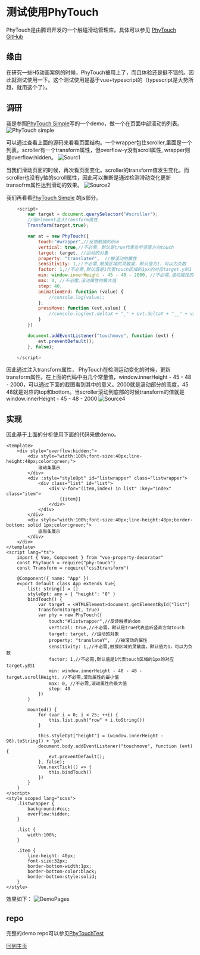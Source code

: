 # 测试使用PhyTouch
PhyTouch是由腾讯开发的一个触碰滑动管理库。具体可以参见 [PhyTouch GitHub](https://github.com/AlloyTeam/PhyTouch)
## 缘由
在研究一些H5动画案例的时候，PhyTouch被用上了，而且体验还是挺不错的。因此就测试使用一下。这个测试使用是基于vue+typescript的（typescript是大势所趋，就用这个了）。

## 调研
我是参照[PhyTouch Simple](http://alloyteam.github.io/PhyTouch/example/simple.html)写的一个demo，做一个在页面中部滚动的列表。
![PhyTouch simple](/images/PhyTouchTest/PhyTouch-Simple.png)

可以通过查看上面的源码来看看页面结构。一个wrapper包住scroller,里面是一个列表。scroller有一个transform属性，但overflow-y没有scroll属性, wrapper则是overflow:hidden。
![Sourc1](/images/PhyTouchTest/Sourc1.png)

当我们滑动页面的时候，再次看页面变化。scroller的transform值发生变化。而scroller也没有y轴的scroll属性，因此可以推断是通过检测滑动变化更新transofrm属性达到滑动的效果。
![Source2](/images/PhyTouchTest/Source2.png)

我们再看看[PhyTouch Simple](http://alloyteam.github.io/PhyTouch/example/simple.html) 的js部分。
```js
    <script>
        var target = document.querySelector("#scroller");
        //给element注入transform属性
        Transform(target,true);

        var at = new PhyTouch({
            touch:"#wrapper",//反馈触摸的dom
            vertical: true,//不必需，默认是true代表监听竖直方向touch
            target: target, //运动的对象
            property: "translateY",  //被滚动的属性
            sensitivity: 1,//不必需,触摸区域的灵敏度，默认值为1，可以为负数
            factor: 1,//不必需,默认值是1代表touch区域的1px的对应target.y的1
            min: window.innerHeight - 45 - 48 - 2000, //不必需,滚动属性的最小值
            max: 0, //不必需,滚动属性的最大值
            step: 40,
            animationEnd: function (value) {
                //console.log(value);
            },
            pressMove: function (evt,value) {
                //console.log(evt.deltaX + "_" + evt.deltaY + "__" + value);
            }
        })

        document.addEventListener("touchmove", function (evt) {
            evt.preventDefault();
        }, false);

    </script>
```
因此通过注入transform属性， PhyTouch在检测运动变化的时候，更新transform属性。在上面的代码中由几个常量值，window.innerHeight - 45 - 48 - 2000，可以通过下面的截图看到其中的意义。2000就是滚动部分的高度，45 48就是对应的top和bottom。当scroller滚动到底部的时候transform的值就是window.innerHeight - 45 - 48 - 2000
![Source4](/images/PhyTouchTest/Source4.png)

## 实现
因此基于上面的分析使用下面的代码来做demo。
```vue
<template>
    <div style="overflow:hidden;">
        <div style="width:100%;font-size:40px;line-height:48px;color:green;">
            滚动条展示
        </div>
        <div :style="styleOpt" id="listwrapper" class="listwrapper">
            <div class="list" id="list">
                <div v-for="(item,index) in list" :key="index" class="item">
                    {{item}}
                </div>
            </div>
        </div>
        <div style="width:100%;font-size:40px;line-height:48px;border-bottom: solid 1px;color:green;">
            底部条展示
        </div>
    </div>
</template>
<script lang="ts">
    import { Vue, Component } from "vue-property-decorator"
    const PhyTouch = require("phy-touch")
    const Transform = require("css3transform")

    @Component({ name: "App" })
    export default class App extends Vue{
        list: string[] = []
        styleOpt: any = { "height": "0" }
        bindTouch() {
            var target = <HTMLElement>document.getElementById("list")
            Transform(target, true)
            var phy = new PhyTouch({
                touch:"#listwrapper",//反馈触摸的dom
                vertical: true,//不必需，默认是true代表监听竖直方向touch
                target: target, //运动的对象
                property: "translateY",  //被滚动的属性
                sensitivity: 1,//不必需,触摸区域的灵敏度，默认值为1，可以为负数
                factor: 1,//不必需,默认值是1代表touch区域的1px的对应target.y的1
                min: window.innerHeight - 48 - 48 - target.scrollHeight, //不必需,滚动属性的最小值
                max: 0, //不必需,滚动属性的最大值
                step: 40
            })
        }

        mounted() {
            for (var i = 0; i < 25; ++i) {
                this.list.push("row" + i.toString())
            }

            this.styleOpt["height"] = (window.innerHeight - 96).toString() + "px"
            document.body.addEventListener("touchmove", function (evt) {
                evt.preventDefault();
            }, false);
            Vue.nextTick(() => {
                this.bindTouch()
            })
        }
    }
</script>
<style scoped lang="scss">
    .listwrapper {
        background:#ccc;
        overflow:hidden;
    }

    .list {
        width:100%;
    }

    .item {
        line-height: 40px;
        font-size:32px;
        border-bottom-width:1px;
        border-bottom-color:black;
        border-bottom-style:solid;
    }
</style>
```

效果如下：
![DemoPages](/images/PhyTouchTest/Source5.png)

## repo
完整的demo repo可以参见[PhyTouchTest](https://github.com/codetest/PhyTouchTest)

[回到主页](https://codetest.github.io/)
